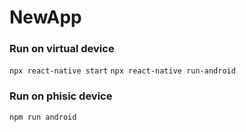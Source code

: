 # NewApp

### Run on virtual device
`npx react-native start`
`npx react-native run-android`

### Run on phisic device
`npm run android`